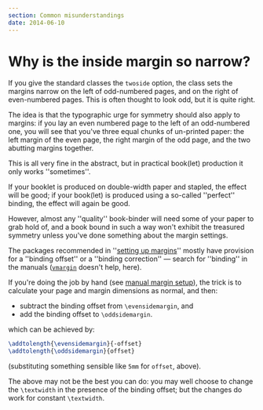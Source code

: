 ```yaml
---
section: Common misunderstandings
date: 2014-06-10
---
```


# Why is the inside margin so narrow?

If you give the standard classes the `twoside` option, the
class sets the margins narrow on the left of odd-numbered pages, and
on the right of even-numbered pages.  This is often thought to look
odd, but it is quite right.

The idea is that the typographic urge for symmetry should also apply
to margins: if you lay an even numbered page to the left of an
odd-numbered one, you will see that you've three equal chunks of
un-printed paper: the left margin of the even page, the right margin
of the odd page, and the two abutting margins together.

This is all very fine in the abstract, but in practical book(let)
production it only works ''sometimes''.

If your booklet is produced on double-width paper and stapled, the
effect will be good; if your book(let) is produced using a so-called
''perfect'' binding, the effect will again be good.

However, almost any ''quality'' book-binder will need some of your
paper to grab hold of, and a book bound in such a way won't exhibit
the treasured symmetry unless you've done something about the margin
settings.

The packages recommended in 
''[setting up margins](FAQ-marginpkgs.md)'' mostly have provision for
a ''binding offset'' or a ''binding correction''&nbsp;&mdash; search for
''binding'' in the manuals ([`vmargin`](https://ctan.org/pkg/vmargin) doesn't help, here).

If you're doing the job by hand (see 
[manual margin setup](FAQ-marginmanual.md)), the trick is to
calculate your page and margin dimensions as normal, and then:
  

-  subtract the binding offset from `\evensidemargin`, and
-  add the binding offset to `\oddsidemargin`.

which can be achieved by:
```latex
\addtolength{\evensidemargin}{-offset}
\addtolength{\oddsidemargin}{offset}
```
(substituting something sensible like `5mm` for
`offset`, above).

The above may not be the best you can do: you may well choose to
change the `\textwidth` in the presence of the binding offset; but
the changes do work for constant `\textwidth`.


